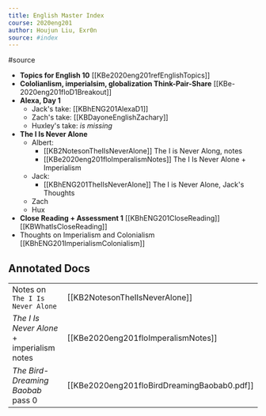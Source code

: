 ```yaml
---
title: English Master Index
course: 2020eng201
author: Houjun Liu, Exr0n
source: #index
---
```


#source

* **Topics for English 10** [[KBe2020eng201refEnglishTopics]]
* **Cololianlism, imperialsim, globalization Think-Pair-Share** [[KBe-2020eng201floD1Breakout]]
* **Alexa, Day 1** 
    * Jack's take: [[KBhENG201AlexaD1]]
    * Zach's take:  [[KBDayoneEnglishZachary]]
	* Huxley's take: _is missing_
* **The I Is Never Alone**
    * Albert: 
        * [[KB2NotesonTheIIsNeverAlone]] The I is Never Along, notes
        * [[KBe2020eng201floImperalismNotes]] The I Is Never Alone + Imperialism
    * Jack:
        * [[KBhENG201TheIIsNeverAlone]] The I is Never Alone, Jack's Thoughts
    * Zach
    * Hux
* **Close Reading + Assessment 1** [[KBhENG201CloseReading]]
  [[KBWhatIsCloseReading]]
* Thoughts on Imperialism and Colonialism [[KBhENG201ImperialismColonialism]]  
  
## Annotated Docs
| | |
|-|-|
Notes on `The I Is Never Alone` | [[KB2NotesonTheIIsNeverAlone]]
_The I Is Never Alone_ + imperialism notes | [[KBe2020eng201floImperalismNotes]]
_The Bird-Dreaming Baobab_ pass 0 | [[KBe2020eng201floBirdDreamingBaobab0.pdf]]

